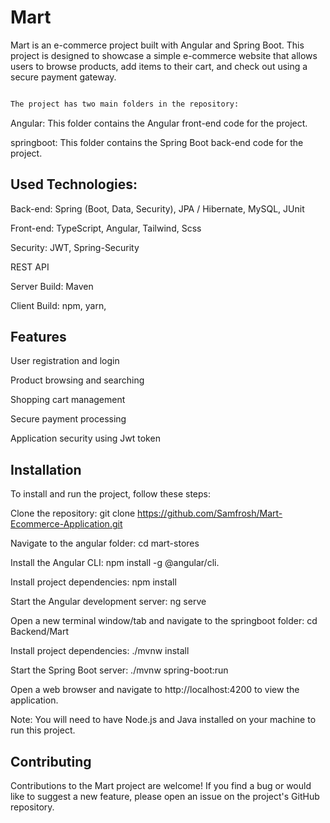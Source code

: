 # Mart

Mart is an e-commerce project built with Angular and Spring Boot. This project is designed to showcase a simple e-commerce website that allows users to browse products, add items to their cart, and check out using a secure payment gateway.


<img src="https://github.com/Samfrosh/portfolio/blob/main/src/assets/images/mart.png" alt="">


```bash
The project has two main folders in the repository:
```

Angular: This folder contains the Angular front-end code for the project.

springboot: This folder contains the Spring Boot back-end code for the project.


## Used Technologies:

Back-end: Spring (Boot, Data, Security), JPA / Hibernate, MySQL, JUnit

Front-end: TypeScript, Angular, Tailwind, Scss

Security: JWT, Spring-Security

REST API

Server Build: Maven

Client Build: npm, yarn,



## Features

User registration and login 

Product browsing and searching

Shopping cart management

Secure payment processing

Application security using Jwt token



## Installation
To install and run the project, follow these steps:

Clone the repository: git clone https://github.com/Samfrosh/Mart-Ecommerce-Application.git

Navigate to the angular folder: cd mart-stores

Install the Angular CLI: npm install -g @angular/cli.

Install project dependencies: npm install

Start the Angular development server: ng serve

Open a new terminal window/tab and navigate to the springboot folder: cd Backend/Mart

Install project dependencies: ./mvnw install

Start the Spring Boot server: ./mvnw spring-boot:run

Open a web browser and navigate to http://localhost:4200 to view the application.

Note: You will need to have Node.js and Java installed on your machine to run this project.

## Contributing

Contributions to the Mart project are welcome! If you find a bug or would like to suggest a new feature, please open an issue on the project's GitHub repository.

<img src="https://github.com/Samfrosh/Mart-Ecommerce-Application/blob/main/mart-stores/src/assets/images/mart-product.png" alt="">
